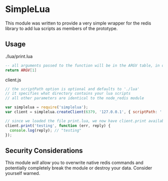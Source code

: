 SimpleLua
=========

This module was written to provide a very simple wrapper for the redis library to add lua scripts as members of the prototype.

Usage
-----

./lua/print.lua
```lua
-- all arguments passed to the function will be in the ARGV table, in order
return ARGV[1]
```

client.js
```js
// the scriptPath option is optional and defaults to './lua'
// it specifies what directory contains your lua scripts
// all other parameters are identical to the node_redis module

var simplelua = require('simplelua');
var client = simplelua.createClient(6379, '127.0.0.1', { scriptPath: './lua' });

// since we loaded the file print.lua, we now have client.print available
client.print('testing', function (err, reply) {
  console.log(reply); // "testing"
});
```

Security Considerations
-----------------------

This module *will* allow you to overwrite native redis commands and potentially completely break the module or destroy your data. Consider yourself warned.
